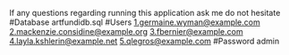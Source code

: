 If any questions regarding running this application ask me do not hesitate
#Database
artfundidb.sql
#Users
1.germaine.wyman@example.com
2.mackenzie.considine@example.org
3.fbernier@example.com
4.layla.kshlerin@example.net
5.qlegros@example.com
#Password
admin